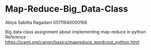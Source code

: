 # Map-Reduce-Big_Data-Class
Abiya Sabitta Ragadani
05111940000166

Big data class assignment about implementing map-reduce in python
Reference : https://icaml.org/canon/basics/mapreduce_wordcout_python.html
